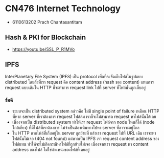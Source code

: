 # CN476 Internet Technology

* 6110613202 Prach Chantasantitam

## Hash & PKI for Blockchain

* https://youtu.be/SSL_P_R1MVo

## IPFS

InterPlanetary File System (IPFS) เป็น protocol เพื่อที่จะจัดเก็บไฟล์ในรูปแบบ distributed โดยสิ่งที่เรา request คือ content address (hash ของ content) แทนการ request แบบเดิมใน HTTP ที่จะทำการ request link ไปที่ server ที่ไฟล์นั้นถูกเก็บอยู่

### ข้อดี
* ระบบจะเป็น distributed system กล่าวคือ ไม่มี single point of failure เหมือน HTTP ที่หาก server ที่เราต้องการ request ไฟล์ล่ม เราก็จะไม่สามารถ request หาไฟล์นั้นได้เลย
* เนื่องจากเป็น distributed system ทำให้เรา request ไฟล์จาก node ไหนก็ได้ (node ใกล้เคียง) ที่มีไฟล์ที่เราต้องการ ไม่จำเป็นต้องเดินทางไปหา server ที่อาจจะอยู่ไกล
* ใน HTTP หากไฟล์ที่เก็บอยู่ใน server ถูกย้ายที่ แล้วเรา request ไปที่ URL เดิม เราจะหาไฟล์นั้นไม่เจอ (404 not found) แต่หากเป็น IPFS เรา request content address ของไฟล์แทน ทำให้จะไม่เกิดกรณีหาไฟล์ที่ถูกย้ายไม่เจอ เนื่องจากเรา request หา content address ของไฟล์ ไม่ใช่ตำแหน่งของไฟล์ที่เคยอยู่